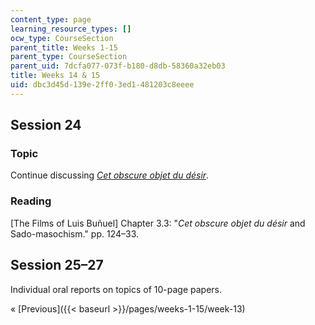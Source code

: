 ```yaml
---
content_type: page
learning_resource_types: []
ocw_type: CourseSection
parent_title: Weeks 1-15
parent_type: CourseSection
parent_uid: 7dcfa077-073f-b180-d8db-58360a32eb03
title: Weeks 14 & 15
uid: dbc3d45d-139e-2ff0-3ed1-481203c8eeee
---
```


Session 24
----------

### Topic

Continue discussing [_Cet obscure objet du désir_](http://www.imdb.com/title/tt0075824/?ref_=nv_sr_1).

### Reading

\[The Films of Luis Buñuel\] Chapter 3.3: "_Cet obscure objet du désir_ and Sado-masochism." pp. 124–33.

Session 25–27
-------------

Individual oral reports on topics of 10-page papers.

« [Previous]({{< baseurl >}}/pages/weeks-1-15/week-13)